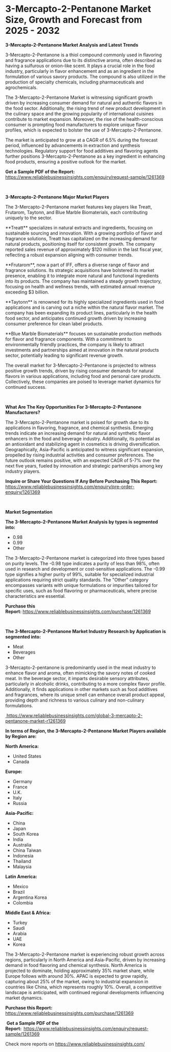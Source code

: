 <p><h1>3-Mercapto-2-Pentanone Market Size, Growth and Forecast from 2025 - 2032</h1></p><p><strong>3-Mercapto-2-Pentanone Market Analysis and Latest Trends</strong></p>
<p><p>3-Mercapto-2-Pentanone is a thiol compound commonly used in flavoring and fragrance applications due to its distinctive aroma, often described as having a sulfurous or onion-like scent. It plays a crucial role in the food industry, particularly in flavor enhancement and as an ingredient in the formulation of various savory products. The compound is also utilized in the production of specialty chemicals, including pharmaceuticals and agrochemicals.</p><p>The 3-Mercapto-2-Pentanone Market is witnessing significant growth driven by increasing consumer demand for natural and authentic flavors in the food sector. Additionally, the rising trend of new product development in the culinary space and the growing popularity of international cuisines contribute to market expansion. Moreover, the rise of the health-conscious consumer is prompting food manufacturers to explore unique flavor profiles, which is expected to bolster the use of 3-Mercapto-2-Pentanone.</p><p>The market is anticipated to grow at a CAGR of 6.5% during the forecast period, influenced by advancements in extraction and synthesis technologies. Regulatory support for food additives and flavoring agents further positions 3-Mercapto-2-Pentanone as a key ingredient in enhancing food products, ensuring a positive outlook for the market.</p></p>
<p><strong>Get a Sample PDF of the Report:&nbsp;</strong> <a href="https://www.reliablebusinessinsights.com/enquiry/request-sample/1261369?utm_campaign=2253&utm_medium=2&utm_source=Github&utm_content=ia&utm_term=03042025&utm_id=3-mercapto-2-pentanone">https://www.reliablebusinessinsights.com/enquiry/request-sample/1261369</a></p>
<p>&nbsp;</p>
<p><strong>3-Mercapto-2-Pentanone Major Market Players</strong></p>
<p><p>The 3-Mercapto-2-Pentanone market features key players like Treatt, Frutarom, Taytonn, and Blue Marble Biomaterials, each contributing uniquely to the sector. </p><p>**Treatt** specializes in natural extracts and ingredients, focusing on sustainable sourcing and innovation. With a growing portfolio of flavor and fragrance solutions, Treatt has capitalized on the increasing demand for natural products, positioning itself for consistent growth. The company reported sales revenue of approximately $120 million in the last fiscal year, reflecting a robust expansion aligning with consumer trends.</p><p>**Frutarom**, now a part of IFF, offers a diverse range of flavor and fragrance solutions. Its strategic acquisitions have bolstered its market presence, enabling it to integrate more natural and functional ingredients into its products. The company has maintained a steady growth trajectory, focusing on health and wellness trends, with estimated annual revenue exceeding $3 billion.</p><p>**Taytonn** is renowned for its highly specialized ingredients used in food applications and is carving out a niche within the natural flavor market. The company has been expanding its product lines, particularly in the health food sector, and anticipates continued growth driven by increasing consumer preference for clean label products.</p><p>**Blue Marble Biomaterials** focuses on sustainable production methods for flavor and fragrance components. With a commitment to environmentally friendly practices, the company is likely to attract investments and partnerships aimed at innovation in the natural products sector, potentially leading to significant revenue growth.</p><p>The overall market for 3-Mercapto-2-Pentanone is projected to witness positive growth trends, driven by rising consumer demands for natural flavors in various applications, including food and personal care products. Collectively, these companies are poised to leverage market dynamics for continued success.</p></p>
<p>&nbsp;</p>
<p><strong>What Are The Key Opportunities For 3-Mercapto-2-Pentanone Manufacturers?</strong></p>
<p><p>The 3-Mercapto-2-Pentanone market is poised for growth due to its applications in flavoring, fragrance, and chemical synthesis. Emerging trends indicate an increasing demand for natural and synthetic flavor enhancers in the food and beverage industry. Additionally, its potential as an antioxidant and stabilizing agent in cosmetics is driving diversification. Geographically, Asia-Pacific is anticipated to witness significant expansion, propelled by rising industrial activities and consumer preferences. The future outlook remains positive, with an expected CAGR of 5-7% over the next five years, fueled by innovation and strategic partnerships among key industry players.</p></p>
<p><strong>Inquire or Share Your Questions If Any Before Purchasing This Report:</strong> <a href="https://www.reliablebusinessinsights.com/enquiry/pre-order-enquiry/1261369?utm_campaign=2253&utm_medium=2&utm_source=Github&utm_content=ia&utm_term=03042025&utm_id=3-mercapto-2-pentanone">https://www.reliablebusinessinsights.com/enquiry/pre-order-enquiry/1261369</a></p>
<p>&nbsp;</p>
<p><strong>Market Segmentation</strong></p>
<p><strong>The 3-Mercapto-2-Pentanone Market Analysis by types is segmented into:</strong></p>
<p><ul><li>0.98</li><li>0.99</li><li>Other</li></ul></p>
<p><p>The 3-Mercapto-2-Pentanone market is categorized into three types based on purity levels. The -0.98 type indicates a purity of less than 98%, often used in research and development or cost-sensitive applications. The -0.99 type signifies a higher purity of 99%, suitable for specialized industrial applications requiring strict quality standards. The "Other" category encompasses variants with unique formulations or impurities tailored for specific uses, such as food flavoring or pharmaceuticals, where precise characteristics are essential.</p></p>
<p><strong>Purchase this Report:&nbsp;</strong><a href="https://www.reliablebusinessinsights.com/purchase/1261369?utm_campaign=2253&utm_medium=2&utm_source=Github&utm_content=ia&utm_term=03042025&utm_id=3-mercapto-2-pentanone">https://www.reliablebusinessinsights.com/purchase/1261369</a></p>
<p>&nbsp;</p>
<p><strong>The 3-Mercapto-2-Pentanone Market Industry Research by Application is segmented into:</strong></p>
<p><ul><li>Meat</li><li>Beverages</li><li>Other</li></ul></p>
<p><p>3-Mercapto-2-pentanone is predominantly used in the meat industry to enhance flavor and aroma, often mimicking the savory notes of cooked meat. In the beverage sector, it imparts desirable sensory attributes, particularly in alcoholic drinks, contributing to a more complex flavor profile. Additionally, it finds applications in other markets such as food additives and fragrances, where its unique smell can enhance overall product appeal, providing depth and richness to various culinary and non-culinary formulations.</p></p>
<p><a href="https://www.reliablebusinessinsights.com/global-3-mercapto-2-pentanone-market-r1261369?utm_campaign=2253&utm_medium=2&utm_source=Github&utm_content=ia&utm_term=03042025&utm_id=3-mercapto-2-pentanone">&nbsp;https://www.reliablebusinessinsights.com/global-3-mercapto-2-pentanone-market-r1261369</a></p>
<p><strong>In terms of Region, the 3-Mercapto-2-Pentanone Market Players available by Region are:</strong></p>
<p>
    <p> <strong> North America: </strong>
        <ul>
            <li>United States</li>
            <li>Canada</li>
        </ul>
        </p> 
    <p> <strong> Europe: </strong>
        <ul>
            <li>Germany</li>
            <li>France</li>
            <li>U.K.</li>
            <li>Italy</li>
            <li>Russia</li>
        </ul>
        </p> 
    <p> <strong> Asia-Pacific: </strong>
        <ul>
            <li>China</li>
            <li>Japan</li>
            <li>South Korea</li>
            <li>India</li>
            <li>Australia</li>
            <li>China Taiwan</li>
            <li>Indonesia</li>
            <li>Thailand</li>
            <li>Malaysia</li>
        </ul>
        </p> 
    <p> <strong> Latin America: </strong>
        <ul>
            <li>Mexico</li>
            <li>Brazil</li>
            <li>Argentina Korea</li>
            <li>Colombia</li>
        </ul>
        </p> 
    <p> <strong> Middle East & Africa: </strong>
        <ul>
            <li>Turkey</li>
            <li>Saudi</li>
            <li>Arabia</li>
            <li>UAE</li>
            <li>Korea</li>
        </ul>
    </p>
    </p>
<p><p>The 3-Mercapto-2-Pentanone market is experiencing robust growth across regions, particularly in North America and Asia-Pacific, driven by increasing demand in food flavoring and chemical synthesis. North America is projected to dominate, holding approximately 35% market share, while Europe follows with around 30%. APAC is expected to grow rapidly, capturing about 25% of the market, owing to industrial expansion in countries like China, which represents roughly 10%. Overall, a competitive landscape is anticipated, with continued regional developments influencing market dynamics.</p></p>
<p><strong>Purchase this Report: </strong><a href="https://www.reliablebusinessinsights.com/purchase/1261369?utm_campaign=2253&utm_medium=2&utm_source=Github&utm_content=ia&utm_term=03042025&utm_id=3-mercapto-2-pentanone">https://www.reliablebusinessinsights.com/purchase/1261369</a></p>
<p>&nbsp;<strong>Get a Sample PDF of the Report:&nbsp;&nbsp;</strong><a href="https://www.reliablebusinessinsights.com/enquiry/request-sample/1261369?utm_campaign=2253&utm_medium=2&utm_source=Github&utm_content=ia&utm_term=03042025&utm_id=3-mercapto-2-pentanone">https://www.reliablebusinessinsights.com/enquiry/request-sample/1261369</a></p>
<p><strong></strong></p>
<p>Check more reports on <a href="https://www.reliablebusinessinsights.com/?utm_campaign=2253&utm_medium=2&utm_source=Github&utm_content=ia&utm_term=03042025&utm_id=3-mercapto-2-pentanone">https://www.reliablebusinessinsights.com/</a></p>